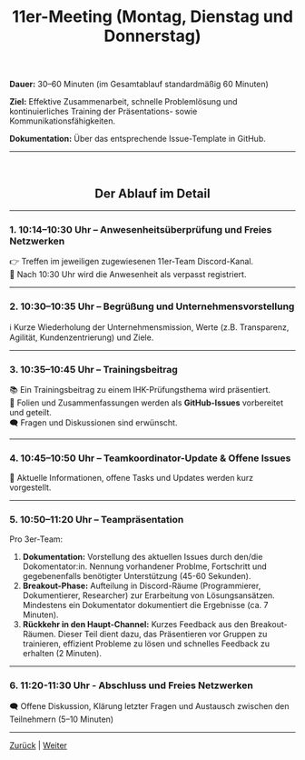 # <p align="center">11er-Meeting (Montag, Dienstag und Donnerstag)</p>

<br>

**Dauer:** 30–60 Minuten (im Gesamtablauf standardmäßig 60 Minuten)

**Ziel:** Effektive Zusammenarbeit, schnelle Problemlösung und kontinuierliches Training der Präsentations- sowie Kommunikationsfähigkeiten.

**Dokumentation:** Über das entsprechende Issue-Template in GitHub.

---
<br>
<h2 align="center">Der Ablauf im Detail</h2>

---

### 1. 10:14–10:30 Uhr – Anwesenheitsüberprüfung und Freies Netzwerken

👉 Treffen im jeweiligen zugewiesenen 11er-Team Discord-Kanal. <br>
🚫 Nach 10:30 Uhr wird die Anwesenheit als verpasst registriert.

---

### 2. 10:30–10:35 Uhr – Begrüßung und Unternehmensvorstellung

ℹ️ Kurze Wiederholung der Unternehmensmission, Werte (z.B. Transparenz, Agilität, Kundenzentrierung) und Ziele.

---

### 3. 10:35–10:45 Uhr – Trainingsbeitrag

📚 Ein Trainingsbeitrag zu einem IHK-Prüfungsthema wird präsentiert. <br>
📄 Folien und Zusammenfassungen werden als **GitHub-Issues** vorbereitet und geteilt. <br>
🗨️ Fragen und Diskussionen sind erwünscht.

---

### 4. 10:45–10:50 Uhr – Teamkoordinator-Update & Offene Issues

📝 Aktuelle Informationen, offene Tasks und Updates werden kurz vorgestellt.

---

### 5. 10:50–11:20 Uhr – Teampräsentation

Pro 3er-Team:

1. **Dokumentation:** Vorstellung des aktuellen Issues durch den/die Dokomentator:in. Nennung vorhandener Problme, Fortschritt und gegebenenfalls benötigter Unterstützung (45-60 Sekunden). <br>
2. **Breakout-Phase:** Aufteilung in Discord-Räume (Programmierer, Dokumentierer, Researcher) zur Erarbeitung von Lösungsansätzen. Mindestens ein Dokumentator dokumentiert die Ergebnisse (ca. 7 Minuten). <br>
3. **Rückkehr in den Haupt-Channel:** Kurzes Feedback aus den Breakout-Räumen. Dieser Teil dient dazu, das Präsentieren vor Gruppen zu trainieren, effizient Probleme zu lösen und schnelles Feedback zu erhalten (2 Minuten).

---

### 6. 11:20-11:30 Uhr - Abschluss und Freies Netzwerken

🗨️ Offene Diskussion, Klärung letzter Fragen und Austausch zwischen den Teilnehmern (5–10 Minuten)

---

[Zurück](../01-allgemein-morgens/README.md) | [Weiter](../03-teamkoordination/README.md)
